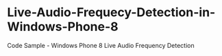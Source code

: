 Live-Audio-Frequecy-Detection-in-Windows-Phone-8
================================================

Code Sample -  Windows Phone 8 Live Audio Frequency Detection
